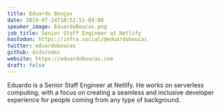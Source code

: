 ```yaml
---
title: Eduardo Bouças
date: 2019-07-24T18:52:51-04:00
speaker_image: EduardoBoucas.png
job_title: Senior Staff Engineer at Netlify
mastodon: https://infra.social/@eduardoboucas
twitter: eduardoboucas
github: didicodes
website: https://eduardoboucas.com
draft: false
---
```


Eduardo is a Senior Staff Engineer at Netlify. He works on serverless computing, with a focus on creating a seamless and inclusive developer experience for people coming from any type of background.
